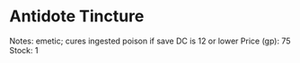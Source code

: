 # Antidote Tincture

Notes: emetic; cures ingested poison if save DC is 12 or lower
Price (gp): 75
Stock: 1